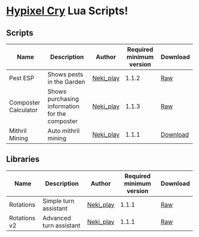 # [Hypixel Cry](https://github.com/Nekiplay/Hypixel-Cry) Lua Scripts!

## Scripts
| Name                 | Description                                    | Author    | Required minimum version | Download                                                                                                       |
|----------------------|------------------------------------------------|-----------|------------------|----------------------------------------------------------------------------------------------------------------|
| Pest ESP             | Shows pests in the Garden                      | [Neki_play](https://github.com/Nekiplay) | 1.1.2           | [Raw](https://raw.githubusercontent.com/Nekiplay/Hypixel-Cry-Scripts/refs/heads/main/pest_esp.lua)             |
| Composter Calculator | Shows purchasing information for the composter | [Neki_play](https://github.com/Nekiplay) | 1.1.3           | [Raw](https://raw.githubusercontent.com/Nekiplay/Hypixel-Cry-Scripts/refs/heads/main/composter_calculator.lua) |
| Mithril Mining       | Auto mithril mining                            | [Neki_play](https://github.com/Nekiplay) | 1.1.1           | [Download](https://github.com/Nekiplay/Hypixel-Cry-Scripts/raw/refs/heads/main/mining_v6.zip)                  |


## Libraries
| Name                 | Description                                    | Author    | Required minimum version | Download                                                                                                       |
|----------------------|------------------------------------------------|-----------|------------------|----------------------------------------------------------------------------------------------------------------|
| Rotations            | Simple turn assistant                          | [Neki_play](https://github.com/Nekiplay) | 1.1.1           | [Raw](https://github.com/Nekiplay/Hypixel-Cry-Scripts/raw/refs/heads/main/libs/rotations.lua)                  |
| Rotations v2         | Advanced turn assistant                        | [Neki_play](https://github.com/Nekiplay) | 1.1.1           | [Raw](https://github.com/Nekiplay/Hypixel-Cry-Scripts/raw/refs/heads/main/libs/rotations_v2.lua)               |
